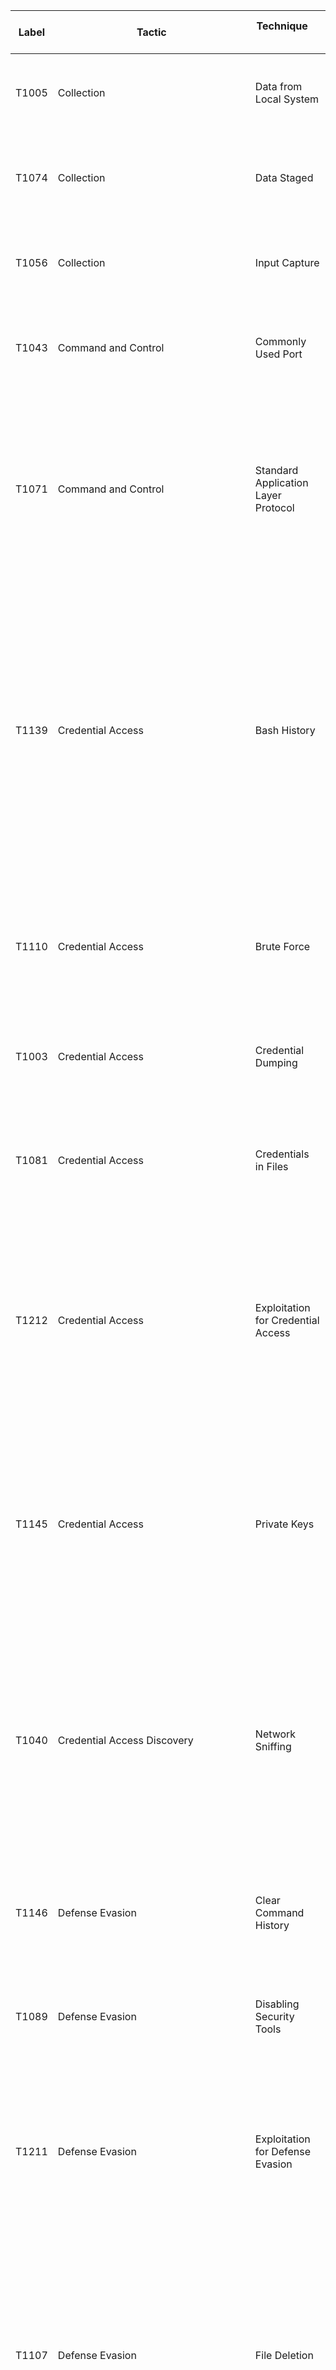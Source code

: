 | Label | <div style="width:300px">Tactic</div>                              | Technique &nbsp; &nbsp; &nbsp;                  | Data Sources &nbsp; &nbsp; &nbsp;                           | Example Commands &nbsp; &nbsp; &nbsp;                      | Comments                                                                                                                                                                                                                                                                                                                                                                                                                                                                                                               |
|-------|--------------------------------------------------------------------|-------------------------------------------------|-------------------------------------------------------------|------------------------------------------------------------|------------------------------------------------------------------------------------------------------------------------------------------------------------------------------------------------------------------------------------------------------------------------------------------------------------------------------------------------------------------------------------------------------------------------------------------------------------------------------------------------------------------------|
| T1005 | Collection                                                         | Data from Local System                          | Accounting                                                  | `more *`  `show *`                                             | This is not exfiltration of files, but reading them locally for information or copying.                                                                                                                                                                                                                                                                                                                                                                                                                              |
| T1074 | Collection                                                         | Data Staged                                     | Accounting                                                  | `tftp *`<br>`rcp *`<br>`puts [open * ]`<br>`copy *`                      | Files can be copied to the device or written on the device if it supports the "Tool Command Shell" (TCL).                                                                                                                                                                                                                                                                                                                                                                                                            |
| T1056 | Collection                                                         | Input Capture                                   | Accounting                                                  | show logging *  show history *                             | Adversaries can use logs to view what has recently been input by administrators to collect data.                                                                                                                                                                                                                                                                                                                                                                                                                     |
| T1043 | Command and Control                                                | Commonly Used Port                              | NetFlow, IDS                                                | N/A                                                        | Use network traffic to see how, when and by whom the common ports are being accessed.                                                                                                                                                                                                                                                                                                                                                                                                                                |
| T1071 | Command and Control                                                | Standard Application Layer Protocol             | NetFlow, IDS                                                | N/A                                                        | Use network traffic to see how standard protocols are being used. Encryption of SSH and HTTPS will make this difficult, but tuple based meta-data can still show helpful information in determining legitimacy                                                                                                                                                                                                                                                                                                  |
| T1139 | Credential Access                                                  | Bash History                                    | Accounting                                                  | show history all                                           | This Technique is only Linux currently, but the suggestion here is to expand it to include network devices. This command can very likely show credentials input from the command line, to include passwords, as well as keys for varying network tunnel configurations, SNMP community strings, and other valuable information to an adversary.                                                                                                                                                             |
| T1110 | Credential Access                                                  | Brute Force                                     | Authentication                                              | N/A                                                        | Similar to regular hosts, check for repeated authentication attempts in a small time frame against the varying authentication services: SSH, Telnet, Web login.                                                                                                                                                                                                                                                                                                                                                    |
| T1003 | Credential Access                                                  | Credential Dumping                              | Accounting                                                  | show running-config  show startup-config                   | This would allow the adversary to see what local users are configured on the system                                                                                                                                                                                                                                                                                                                                                                                                                                  |
| T1081 | Credential Access                                                  | Credentials in Files                            | Accounting                                                  | show archive config *  show startup-config                 | An adversary could look at the current saved configuration or the archive configurations to find old credentials that may be useful later.                                                                                                                                                                                                                                                                                                                                                                          |
| T1212 | Credential Access                                                  | Exploitation for Credential Access              | Syslog Error/Debug Level                                    | N/A                                                        | If specific known or zero-day vulnerabilities are not patched and get exploited, they generally create errors as the system isn't designed to work that way. These errors can be monitored for abnormalities to find exploit attempts.                                                                                                                                                                                                                                                                          |
| T1145 | Credential Access                                                  | Private Keys                                    | Accounting                                                  | crypto pki export *                                        | If, when a private key is made, and is set as exportable - then you can print out the private key portion. This should be closely monitored. Cisco also stores all private key in an unreadable file on flash called "private-config". If its exfiltrated, private key can be pulled from it.                                                                                                                                                                                                           |
| T1040 | Credential Access  Discovery                                       | Network Sniffing                                | Accounting                                                  | monitor capture point *  set span *  set rspan             | In order to find credentials or discover devices and services passively and adversary may set or modify a monitor session on the network device. They might also configure a SPAN or RSPAN to another system they own in the network for analysis.                                                                                                                                                                                                                                                                |
| T1146 | Defense Evasion                                                    | Clear Command History                           | Accounting                                                  | clear logging *  clear archive *                           | A definite evasion technique, clearing the log is not often done by regular administrators and would be a good indicator of someone trying to hide.                                                                                                                                                                                                                                                                                                                                                                |
| T1089 | Defense Evasion                                                    | Disabling Security Tools                        | Accounting                                                  | no aaa new-model  no logging *                             | Disabling of AAA or of the logging settings are indicators of disabling security tools.                                                                                                                                                                                                                                                                                                                                                                                                                              |
| T1211 | Defense Evasion                                                    | Exploitation for Defense Evasion                | Syslog Error/Debug Level                                    | N/A                                                        | If specific known or zero-day vulnerabilities are not patched and get exploited, they generally create errors as the system isn't designed to work that way. These errors can be monitored for abnormalities to find exploit attempts.                                                                                                                                                                                                                                                                          |
| T1107 | Defense Evasion                                                    | File Deletion                                   | Accounting                                                  | erase *  delete *                                          | Similar to Disk Content Wipe, but with a different goal in mind. Instead of trying to delete the whole disk for Impact - a network device could be used as a file staging point for malware or data exfiltration. This would detect the deletion of those files.                                                                                                                                                                                                                                                   |
| T1070 | Defense Evasion                                                    | Indicator Removal on Host                       | Accounting                                                  | clear logging *  clear archive *                           | Adversaries may clear or alert the event logs to remove data indicating their presence on the system                                                                                                                                                                                                                                                                                                                                                                                                                 |
| T1130 | Defense Evasion                                                    | Install Root Certificate                        | Accounting                                                  | crypto pki import *  crypto pki trustpoint *               | An adversary could add additional certificates to your device. These should not be changed often, and you can easily whitelist your known good certificates in your analytic.                                                                                                                                                                                                                                                                                                                                       |
| T1205 | Defense Evasion  Command and Control                               | Port Knocking                                   | NetFlow, IDS                                                | N/A                                                        | Use network traffic to detect port knocking, not supported by network devices by default, they could be running a malicious network operating system that does.                                                                                                                                                                                                                                                                                                                                                    |
| T1102 | Defense Evasion  Command and Control                               | Web Service                                     | NetFlow, IDS                                                | N/A                                                        | Your network devices should not be talking to the internet, so this should be an easy analytic paired with a firewall block, not allowing the network device subnet to communicate through the perimeter.                                                                                                                                                                                                                                                                                                          |
| T1087 | Discovery                                                          | Account Discovery                               | Accounting                                                  | show running-config  show startup-config                   | Common show commands, validate it was your administrators performing the function.                                                                                                                                                                                                                                                                                                                                                                                                                                   |
| T1083 | Discovery                                                          | File and Directory Discovery                    | Accounting                                                  | dir *                                                      | Common show commands, validate it was your administrators performing the function.                                                                                                                                                                                                                                                                                                                                                                                                                                   |
| T1046 | Discovery                                                          | Network Service Scanning                        | NetFlow, IDS                                                | N/A                                                        | Similar to any port scan against regular hosts. Detect with IDS and network traffic.                                                                                                                                                                                                                                                                                                                                                                                                                              |
| T1201 | Discovery                                                          | Password Policy Discovery                       | Accounting                                                  | aaa common-criteria policy                                 | This is probably not set on your network devices, as its quite rare and not supported by a lot of them. But good to see if someone tries to enumerate it.                                                                                                                                                                                                                                                                                                                                                         |
| T1057 | Discovery                                                          | Process Discovery                               | Accounting                                                  | show processes *                                           | Common show commands, validate it was your administrators performing the function.                                                                                                                                                                                                                                                                                                                                                                                                                                   |
| T1018 | Discovery                                                          | Remote System Discovery                         | Accounting                                                  | show arp  show cdp *                                       | Common show commands, validate it was your administrators performing the function.                                                                                                                                                                                                                                                                                                                                                                                                                                   |
| T1082 | Discovery                                                          | System Information Discovery                    | Accounting                                                  | show version                                               | Common show commands, validate it was your administrators performing the function.                                                                                                                                                                                                                                                                                                                                                                                                                                   |
| T1016 | Discovery                                                          | System Network Configuration Discovery          | Accounting                                                  | show run  show ip route  show ip interface                 | Common show commands, validate it was your administrators performing the function.                                                                                                                                                                                                                                                                                                                                                                                                                                   |
| T1049 | Discovery                                                          | System Network Connections Discovery            | Accounting                                                  | show ip sockets                                            | Common show commands, validate it was your administrators performing the function.                                                                                                                                                                                                                                                                                                                                                                                                                                   |
| T1033 | Discovery                                                          | System Owner/User Discovery                     | Accounting                                                  | show users  show ssh                                       | Common show commands, validate it was your administrators performing the function.                                                                                                                                                                                                                                                                                                                                                                                                                                   |
| T1124 | Discovery                                                          | System Time Discovery                           | Accounting                                                  | show clock  show clock detail                              | Common show commands, validate it was your administrators performing the function.                                                                                                                                                                                                                                                                                                                                                                                                                                   |
| T1059 | Execution                                                          | Command-Line Interface                          | Accounting                                                  | N/A                                                        | Collecting all of the AAA logs from all of your networking devices will allow you to perform auditing against the accounting logs and see what's being input via the command line.                                                                                                                                                                                                                                                                                                                                 |
| T1061 | Execution                                                          | Graphical User Interface                        | Accounting                                                  | N/A                                                        | Adversaries that access a network device and attempt to configured it via the GUI can still be logged using AAA, as the equivalent command is still logged the same as if it was input on the CLI.                                                                                                                                                                                                                                                                                                               |
| T1002 | Exfiltration                                                       | Data Compressed                                 | Accounting                                                  | archive tar *                                              | Network devices support compressing and decompressing files to the file system.                                                                                                                                                                                                                                                                                                                                                                                                                                      |
| T1030 | Exfiltration                                                       | Data Transfer Size Limits                       | NetFlow, IDS                                                | N/A                                                        | Data may be exfiltrated in small chunks to avoid detection, using network traffic look for small amounts of data leaving the network or going to a subnet that should not be communicating to a network device.                                                                                                                                                                                                                                                                                                  |
| T1048 | Exfiltration                                                       | Exfiltration Over Alternative Protocol          | NetFlow, IDS                                                | N/A                                                        | Use network traffic to determine if exfiltration is occurring from the network devices. In general those devices shouldn't be talking to the internet, and can be blocked at the perimeter firewall.                                                                                                                                                                                                                                                                                                             |
| T1041 | Exfiltration                                                       | Exfiltration Over Command and Control Channel   | NetFlow, IDS                                                | N/A                                                        | Use network traffic to determine if exfiltration is occurring from the network devices. In general those devices shouldn't be talking to the internet, and can be blocked at the perimeter firewall.                                                                                                                                                                                                                                                                                                               |
| T1011 | Exfiltration                                                       | Exfiltration Over Other Network Medium          | N/A                                                         | N/A                                                        | This is a direct attempt to circumnavigate your logging and detection. Adversaries may plugin other hardware to your devices and exfiltrate data over other mediums.Secure physical access to your devices as much as possible.                                                                                                                                                                                                                                                                               |
| T1052 | Exfiltration                                                       | Exfiltration Over Physical Medium               | Syslog  Accounting                                          | dir usbflash0:                                             | Some network devices support USB's. Look for the USB plugin line from Syslog, and the directory change to USB flash from the accounting line.                                                                                                                                                                                                                                                                                                                                                                   |
| T1029 | Exfiltration                                                       | Scheduled Transfer                              | NetFlow, IDS                                                | N/A                                                        | Data may be exfiltrated during certain times to avoid detection, using network traffic look for exfiltration of data at similar times on a repeatable basis.                                                                                                                                                                                                                                                                                                                                                             |
| T1485 | Impact                                                             | Data Destruction                                | Accounting                                                  | N/A                                                        | Maybe difficult to detect, but because routers and switches have small amounts of memory, after a file is deleted, writing generic files to the disk and deleting them multiple times may make the original "target" file unrecoverable by forensic tools.                                                                                                                                                                                                                                                     |
| T1488 | Impact                                                             | Disk Content Wipe                               | Accounting                                                  | delete *  erase *                                          | An adversary might want to delete all of your network device configurations and local backup configurations                                                                                                                                                                                                                                                                                                                                                                                                          |
| T1487 | Impact                                                             | Disk Structure Wipe                             | Accounting                                                  | format *                                                   | An adversary, with appropriate privileges could run the format command to erase a flash disk and change its partition type. Cisco has Class A, B, and C types.                                                                                                                                                                                                                                                                                                                                                  |
| T1499 | Impact                                                             | Endpoint Denial of Service                      | Accounting                                                  | shutdown *                                                 | An adversary could shutdown an interface on a Firewall or Router cause not only that end point to have a denial of service but also all the devices using its service.                                                                                                                                                                                                                                                                                                                                             |
| T1495 | Impact                                                             | Firmware Corruption                             | Accounting                                                  | config-register 0x2100  config-register 0x2142             | An adversary could do damage to the ROMmon/NetBoot firmware of a cisco device if it was booted into that mode. Therefore changing the config-register of the device should be tracked as that will be the alert that the system is being changed to boot to firmware image.                                                                                                                                                                                                                                   |
| T1490 | Impact                                                             | Inhibit System Recovery                         | Accounting                                                  | archive maximum 1                                          | As T1488 already covers deleting files off the filesystem, I take this technique as referring to deleting backup configurations. If the administrators are archiving locally and the adversary doesn't want to directly delete the files, they could change the maximum number of archive configurations that are kept. (A logic bomb could be done here).                                                                                                                                                     |
| T1498 | Impact                                                             | Network Denial of Service                       | NetFlow, IDS                                                | N/A                                                        | Similar to any network flood against an open port to overwhelm resources. Detect with IDS and network traffic.                                                                                                                                                                                                                                                                                                                                                                                                      |
| T1492 | Impact                                                             | Stored Data Manipulation                        | Accounting                                                  | copy *  configure replace                                  | Because deleting files is covered by two other Impact Techniques, I take this technique to mean modifying the configuration of a stored config in a network device. So after modifying a configuration an adversary might archive it or copy it to the start up.                                                                                                                                                                                                                                                |
| T1493 | Impact                                                             | Transmitted Data Manipulation                   | Accounting                                                  | access-list *  ip access-group *                           | An adversary might modify data in transit from other hosts, by modifying the configuration on a network device. They might change an ACL so the data doesn't get to it's intended destination, or change the QOS so the service delivery isn't what was originally intended. You'll want to whitelist the known authorized access list's in your baseline config.                                                                                                                                           |
| T1190 | Initial Access                                                     | Exploit Public-Facing Application               | NetFlow, IDS                                                | N/A                                                        | Can have built-in web applications for configuration purposes. These web applications could be vulnerable to exploitation if they are not kept up-to-date with patching, or logged into with default or known credentials. Typically Firewalls or VPN devices are left as internet facing and would be most likely vulnerable to this technique, but switches and routers have also been left internet facing unintentionally as well. The Web application logs are not readily available for analysis.  |
| T1195 | Initial Access                                                     | Supply Chain Compromise                         | Image Hash Validation                                       | N/A                                                        | Very difficult to detect, would suggest copying off the OS for hashing by a third party tool to validate it against the vendor's known good image hash list.                                                                                                                                                                                                                                                                                                                                                       |
| T1133 | Initial Access  Persistence                                        | External Remote Services                        | Authentication                                              | N/A                                                        | Internet Facing remote services should be minimized to the greatest extent, and authentication to network devices should only be authorized from specific internal subnets                                                                                                                                                                                                                                                                                                                                         |
| T1078 | Initial Access  Persistence  Privilege Escalation  Defense Evasion | Valid Accounts                                  | Authentication                                              | N/A                                                        | Known credentials is a very likely way that a threat actor will compromise your systems. Its good to have a baseline of which admins login, to what devices, and a what times. Then custom detections can be made tailored to your environment on what falls outside of the norm.                                                                                                                                                                                                                            |
| T1210 | Lateral Movement                                                   | Exploitation of Remote Services                 | Syslog Error/Debug Level                                    | N/A                                                        | If specific known or zero-day vulnerabilities are not patched and get exploited, they generally create errors as the system isn't designed to work that way.These errors can be monitored for abnormalities to find exploit attempts.                                                                                                                                                                                                                                                                          |
| T1021 | Lateral Movement                                                   | Remote Services                                 | NetFlow, IDS  Authentication                                | N/A                                                        | Adversaries may use remotely available services hosted by the network devices like: SSH, Telnet, Web Application. Use network traffic to ensure this is only occurring from authorized subnets.                                                                                                                                                                                                                                                                                                                  |
| T1184 | Lateral Movement                                                   | SSH Hijacking                                   | Authentication                                              | N/A                                                        | Adversaries can use SSH keys collected from elsewhere on the network and use those to login to network devices. Monitor authentication logs to ensure they stay consistent with the baseline.                                                                                                                                                                                                                                                                                                                   |
| T1105 | Lateral Movement  Command and Control                              | Remote File Copy                                | Accounting                                                  | tftp *  rcp *  copy *                                      | Similar to data staged, look for files copied to or from the device.                                                                                                                                                                                                                                                                                                                                                                                                                                                 |
| T1136 | Persistence                                                        | Create Account                                  | Accounting                                                  | username *                                                 | Creating new local accounts can be monitored from the accounting logs. A new accounts might be created, used, and deleted in an attempt to hide. Or a new account created for persistence or fall back access.                                                                                                                                                                                                                                                                                                 |
| T1168 | Persistence                                                        | Local Job Scheduling                            | Accounting                                                  | kron policy-list *  kron occurrence *  policy-list *       | A newer feature to cisco IOS is kron and can minimally be used to created a scheduled job. New jobs should be monitored.                                                                                                                                                                                                                                                                                                                                                                                            |
| T1019 | Persistence                                                        | System Firmware                                 | Device Syslog                                               | N/A                                                        | An adversary could completely replace the IOS that the firmware boots, with a malicious version. There is a known version of this malware called SYNfulKnock.                                                                                                                                                                                                                                                                                                                                                    |
| T1098 | Persistence  Credential Access                                     | Account Manipulation                            | Accounting                                                  | username *  aaa *                                          | Modifying accounts and permissions is auditable via the accounting log. Monitor not only local account modification, but also remote authentication configurations.                                                                                                                                                                                                                                                                                                                                               |
| T1108 | Persistence  Defense Evasion                                       | Redundant Access                                | Accounting  Authentication  NetFlow, IDS  Web Logs          | N/A                                                        | Adversaries can have more than one way into the network, so monitoring the other Persistence and access techniques should allow you to see who is accessing the devices, from where. Check Authentication logs, new user accounts, SSH, and web accesses.                                                                                                                                                                                                                                                     |
| T1100 | Persistence  Privilege Escalation                                  | Web Shell                                       | NetFlow, IDS  Authentication  Accounting                    | ip http server  ip https server                            | If the network admins have the GUI interface turned on, an adversary could use it - detect with NetFlow. Or an adversary could turn it on with the right credentials - detect with accounting logs.                                                                                                                                                                                                                                                                                                             |
| T1068 | Privilege Escalation                                               | Exploitation for Privilege Escalation           | Syslog Error/Debug Level                                    | N/A                                                        | If specific known or zero-day vulnerabilities are not patched and get exploited, they generally create errors as the system isn't designed to work that way. These errors can be monitored for abnormalities to find exploit attempts.                                                                                                                                                                                                                                                                          |